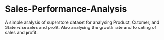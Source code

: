 # Sales-Performance-Analysis

A simple analysis of superstore dataset for analysing Product, Cutomer, and State wise sales and profit. Also analysing the growth rate and forcating of sales and profit.

